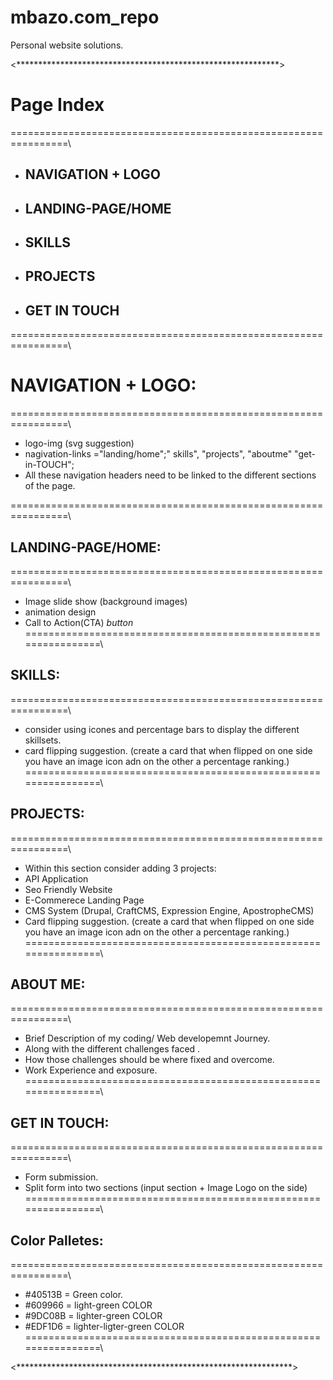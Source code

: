 # mbazo.com_repo

Personal website solutions.  

<************************************************************>

# Page Index
================================================================\\

- ## NAVIGATION + LOGO
- ## LANDING-PAGE/HOME
- ## SKILLS 
- ## PROJECTS
- ## GET IN TOUCH

================================================================\\

# NAVIGATION + LOGO:
================================================================\\
- logo-img (svg suggestion)
- nagivation-links ="landing/home";" skills", "projects", "aboutme" "get-in-TOUCH";
- All these navigation headers need to be linked to the different sections of the page. 

================================================================\\
## LANDING-PAGE/HOME:
================================================================\\
- Image slide show (background images)
- animation design
- Call to Action(CTA) *button* 
================================================================\\
## SKILLS:
================================================================\\
- consider using icones and percentage bars to display the different skillsets. 
- card flipping suggestion. (create a card that when flipped on one 
side you have an image icon adn on the other a percentage ranking.)
================================================================\\
## PROJECTS:
================================================================\\
- Within this section consider adding 3 projects:
- API Application 
- Seo Friendly Website
- E-Commerece Landing Page
- CMS System (Drupal, CraftCMS, Expression Engine, ApostropheCMS) 
- Card flipping suggestion. (create a card that when flipped on one 
side you have an image icon adn on the other a percentage ranking.)
================================================================\\
## ABOUT ME:
================================================================\\
- Brief Description of my coding/ Web developemnt Journey. 
- Along with the different challenges faced .
- How those challenges should be where fixed and overcome. 
- Work Experience and exposure.  
================================================================\\
## GET IN TOUCH: 
================================================================\\
- Form submission.
- Split form into two sections (input section + Image Logo on the side)
================================================================\\

## Color Palletes:
================================================================\\
- #40513B = Green color. 
- #609966 = light-green COLOR
- #9DC08B = lighter-green COLOR
- #EDF1D6 = lighter-ligter-green COLOR 
================================================================\\

<***************************************************************>

